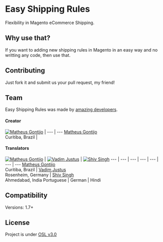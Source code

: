 # Easy Shipping Rules

Flexibility in Magento eCommerce Shipping.

## Why use that?

If you want to adding new shipping rules in Magento in an easy way and no writting any code, then use that.

## Contributing

Just fork it and submit us your pull request, my friend!

## Team

Easy Shipping Rules was made by [amazing developers](https://github.com/matheusgontijo/easy-shipping-rules/graphs/contributors).

#### Creator

[![Matheus Gontijo](https://avatars1.githubusercontent.com/u/3246183?s=100)](https://github.com/matheusgontijo) |
--- | ---
[Matheus Gontijo](https://github.com/matheusgontijo)<br>Curitiba, Brazil |

#### Translators

[![Matheus Gontijo](https://avatars1.githubusercontent.com/u/3246183?s=100)](https://github.com/matheusgontijo) | [![Vadim Justus](https://avatars1.githubusercontent.com/u/4609608?s=100)](https://github.com/vadimjustus) | [![Shiv Singh](https://avatars1.githubusercontent.com/u/10324098?s=100)](https://github.com/shivkumarsingh7)
--- | --- | --- | --- | --- | --- | ---
[Matheus Gontijo](https://github.com/matheusgontijo)<br>Curitiba, Brazil | [Vadim Justus](https://github.com/matheusgontijo)<br>Rosenheim, Germany | [Shiv Singh](https://github.com/shivkumarsingh7)<br>Ahmedabad, India
Portuguese | German | Hindi


## Compatibility

Versions: 1.7+

## License

Project is under [OSL v3.0](http://opensource.org/licenses/OSL-3.0)
